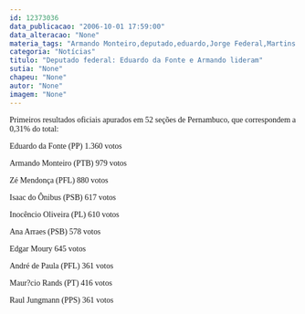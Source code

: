 ```yaml
---
id: 12373036
data_publicacao: "2006-10-01 17:59:00"
data_alteracao: "None"
materia_tags: "Armando Monteiro,deputado,eduardo,Jorge Federal,Martins Fontes"
categoria: "Notícias"
titulo: "Deputado federal: Eduardo da Fonte e Armando lideram"
sutia: "None"
chapeu: "None"
autor: "None"
imagem: "None"
---
```

<p><P><FONT face=Verdana>Primeiros resultados oficiais apurados em 52 seções de Pernambuco, que correspondem a 0,31% do total:</FONT></P></p>
<p><P><FONT face=Verdana>Eduardo da Fonte (PP) 1.360 votos</FONT></P></p>
<p><P><FONT face=Verdana>Armando Monteiro (PTB) 979 votos</FONT></P></p>
<p><P><FONT face=Verdana>Zé Mendonça (PFL) 880 votos</FONT></P></p>
<p><P><FONT face=Verdana>Isaac do Ônibus (PSB) 617 votos</FONT></P></p>
<p><P><FONT face=Verdana>Inocêncio Oliveira (PL) 610 votos</FONT></P></p>
<p><P><FONT face=Verdana>Ana Arraes (PSB) 578 votos</FONT></P></p>
<p><P><FONT face=Verdana>Edgar Moury 645 votos</FONT></P></p>
<p><P><FONT face=Verdana>André de Paula (PFL) 361 votos</FONT></P></p>
<p><P><FONT face=Verdana>Maur?cio Rands (PT) 416 votos</FONT></P></p>
<p><P><FONT face=Verdana>Raul Jungmann (PPS) 361 votos</FONT></P> </p>
